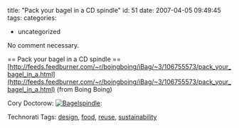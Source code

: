 title: "Pack your bagel in a CD spindle"
id: 51
date: 2007-04-05 09:49:45
tags: 
categories: 
- uncategorized

No comment necessary.

== Pack your bagel in a CD spindle ==
  [http://feeds.feedburner.com/~r/boingboing/iBag/~3/106755573/pack_your_bagel_in_a.html](http://feeds.feedburner.com/~r/boingboing/iBag/~3/106755573/pack_your_bagel_in_a.html)
  (from Boing Boing)

Cory Doctorow:
[![Bagelspindle](http://www.chesnok.com/daily/wp-content/uploads/2007/06/bagelspindle-tm.jpg)](http://www.chesnok.com/daily/wp-content/uploads/2007/06/bagelspindle.jpg):
<!-- technorati tags start -->

Technorati Tags: [design](http://www.technorati.com/tag/design), [food](http://www.technorati.com/tag/food), [reuse](http://www.technorati.com/tag/reuse), [sustainability](http://www.technorati.com/tag/sustainability)
<!-- technorati tags end -->

